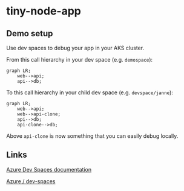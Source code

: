 # tiny-node-app

## Demo setup

Use dev spaces to debug your app in your AKS cluster.

From this call hierarchy in your dev space (e.g. `demospace`):

```mermaid
graph LR;
    web-->api;
    api-->db;
```

To this call hierarchy in your child dev space (e.g. `devspace/janne`):

```mermaid
graph LR;
    web-->api;
    web-->api-clone;
    api-->db;
    api-clone-->db;
```

Above `api-clone` is now something that you can easily debug locally.

## Links

[Azure Dev Spaces documentation](https://docs.microsoft.com/en-us/azure/dev-spaces/)

[Azure / dev-spaces](https://github.com/Azure/dev-spaces)

